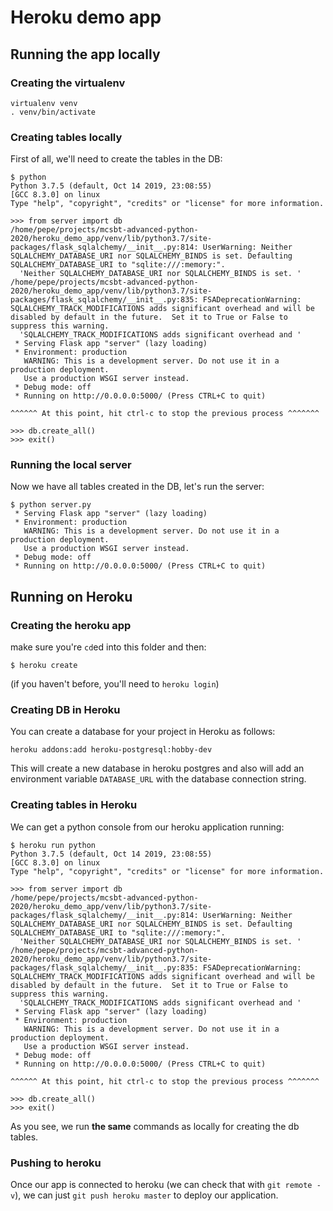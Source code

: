 # Heroku demo app

## Running the app locally

### Creating the virtualenv

```
virtualenv venv
. venv/bin/activate
```

### Creating tables locally

First of all, we'll need to create the tables in the DB:

```
$ python
Python 3.7.5 (default, Oct 14 2019, 23:08:55)
[GCC 8.3.0] on linux
Type "help", "copyright", "credits" or "license" for more information.

>>> from server import db
/home/pepe/projects/mcsbt-advanced-python-2020/heroku_demo_app/venv/lib/python3.7/site-packages/flask_sqlalchemy/__init__.py:814: UserWarning: Neither SQLALCHEMY_DATABASE_URI nor SQLALCHEMY_BINDS is set. Defaulting SQLALCHEMY_DATABASE_URI to "sqlite:///:memory:".
  'Neither SQLALCHEMY_DATABASE_URI nor SQLALCHEMY_BINDS is set. '
/home/pepe/projects/mcsbt-advanced-python-2020/heroku_demo_app/venv/lib/python3.7/site-packages/flask_sqlalchemy/__init__.py:835: FSADeprecationWarning: SQLALCHEMY_TRACK_MODIFICATIONS adds significant overhead and will be disabled by default in the future.  Set it to True or False to suppress this warning.
  'SQLALCHEMY_TRACK_MODIFICATIONS adds significant overhead and '
 * Serving Flask app "server" (lazy loading)
 * Environment: production
   WARNING: This is a development server. Do not use it in a production deployment.
   Use a production WSGI server instead.
 * Debug mode: off
 * Running on http://0.0.0.0:5000/ (Press CTRL+C to quit)

^^^^^^ At this point, hit ctrl-c to stop the previous process ^^^^^^^

>>> db.create_all()
>>> exit()
```


### Running the local server

Now we have all tables created in the DB, let's run the server:


```
$ python server.py
 * Serving Flask app "server" (lazy loading)
 * Environment: production
   WARNING: This is a development server. Do not use it in a production deployment.
   Use a production WSGI server instead.
 * Debug mode: off
 * Running on http://0.0.0.0:5000/ (Press CTRL+C to quit)
```

## Running on Heroku

### Creating the heroku app

make sure you're `cd`ed into this folder and then:

```
$ heroku create
```

(if you haven't before, you'll need to `heroku login`)

### Creating DB in Heroku

You can create a database for your project in Heroku as follows:

```
heroku addons:add heroku-postgresql:hobby-dev
```

This will create a new database in heroku postgres and also will add
an environment variable `DATABASE_URL` with the database connection
string.

### Creating tables in Heroku

We can get a python console from our heroku application running:

```
$ heroku run python
Python 3.7.5 (default, Oct 14 2019, 23:08:55)
[GCC 8.3.0] on linux
Type "help", "copyright", "credits" or "license" for more information.

>>> from server import db
/home/pepe/projects/mcsbt-advanced-python-2020/heroku_demo_app/venv/lib/python3.7/site-packages/flask_sqlalchemy/__init__.py:814: UserWarning: Neither SQLALCHEMY_DATABASE_URI nor SQLALCHEMY_BINDS is set. Defaulting SQLALCHEMY_DATABASE_URI to "sqlite:///:memory:".
  'Neither SQLALCHEMY_DATABASE_URI nor SQLALCHEMY_BINDS is set. '
/home/pepe/projects/mcsbt-advanced-python-2020/heroku_demo_app/venv/lib/python3.7/site-packages/flask_sqlalchemy/__init__.py:835: FSADeprecationWarning: SQLALCHEMY_TRACK_MODIFICATIONS adds significant overhead and will be disabled by default in the future.  Set it to True or False to suppress this warning.
  'SQLALCHEMY_TRACK_MODIFICATIONS adds significant overhead and '
 * Serving Flask app "server" (lazy loading)
 * Environment: production
   WARNING: This is a development server. Do not use it in a production deployment.
   Use a production WSGI server instead.
 * Debug mode: off
 * Running on http://0.0.0.0:5000/ (Press CTRL+C to quit)

^^^^^^ At this point, hit ctrl-c to stop the previous process ^^^^^^^

>>> db.create_all()
>>> exit()
```

As you see, we run **the same** commands as locally for creating the
db tables.

### Pushing to heroku

Once our app is connected to heroku (we can check that with `git
remote -v`), we can just `git push heroku master` to deploy our
application.

